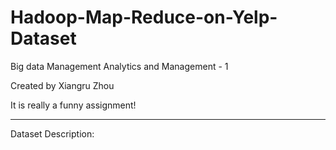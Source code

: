 # Hadoop-Map-Reduce-on-Yelp-Dataset
Big data Management Analytics and Management  - 1

Created by Xiangru Zhou

It is really a funny assignment!

*******************************
Dataset Description:


